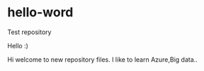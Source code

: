 # hello-word
Test repository

Hello :)

Hi welcome to new repository files.
I like to learn Azure,Big data..
